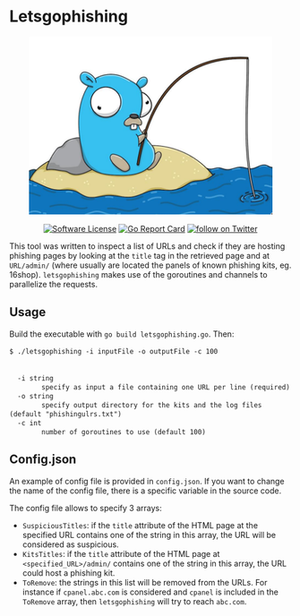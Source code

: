 # Letsgophishing

<p align="center">
  <img alt="goransom" src="https://github.com/andpalmier/letsgophishing/blob/master/gopherphishing.png?raw=true" />
  <p align="center">
    <a href="https://github.com/andpalmier/letsgophishing/blob/master/LICENSE"><img alt="Software License" src="https://img.shields.io/badge/license-GPL3-brightgreen.svg?style=flat-square"></a>
    <a href="https://goreportcard.com/report/github.com/andpalmier/letsgophishing"><img alt="Go Report Card" src="https://goreportcard.com/badge/github.com/andpalmier/letsgophishing?style=flat-square"></a>
    <a href="https://twitter.com/intent/follow?screen_name=andpalmier"><img src="https://img.shields.io/twitter/follow/andpalmier?style=social&logo=twitter" alt="follow on Twitter"></a>
  </p>
</p>

This tool was written to inspect a list of URLs and check if they are hosting phishing pages by looking at the `title` tag in the retrieved page and at `URL/admin/` (where usually are located the panels of known phishing kits, eg. 16shop). `letsgophishing` makes use of the goroutines and channels to parallelize the requests.

## Usage

Build the executable with `go build letsgophishing.go`. Then:

```
$ ./letsgophishing -i inputFile -o outputFile -c 100


  -i string
    	specify as input a file containing one URL per line (required)
  -o string
    	specify output directory for the kits and the log files (default "phishingulrs.txt")
  -c int
    	number of goroutines to use (default 100)
```

## Config.json

An example of config file is provided in `config.json`. If you want to change the name of the config file, there is a specific variable in the source code.

The config file allows to specify 3 arrays:

- `SuspiciousTitles`: if the `title` attribute of the HTML page at the specified URL contains one of the string in this array, the URL will be considered as suspicious.
- `KitsTitles`: if the `title` attribute of the HTML page at `<specified_URL>/admin/` contains one of the string in this array, the URL could host a phishing kit.
- `ToRemove`: the strings in this list will be removed from the URLs. For instance if `cpanel.abc.com` is considered and `cpanel` is included in the `ToRemove` array, then `letsgophishing` will try to reach `abc.com`.
